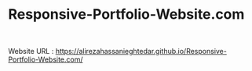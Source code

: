 # Responsive-Portfolio-Website.com
<br>

Website URL : https://alirezahassanieghtedar.github.io/Responsive-Portfolio-Website.com/
